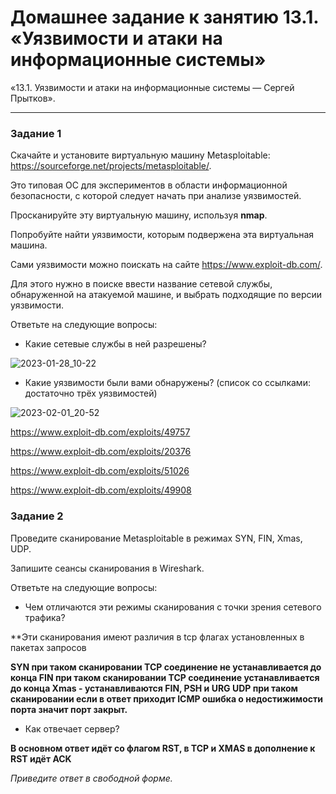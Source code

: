 # Домашнее задание к занятию 13.1. «Уязвимости и атаки на информационные системы»

«13.1. Уязвимости и атаки на информационные системы — Сергей Прытков».


------

### Задание 1

Скачайте и установите виртуальную машину Metasploitable: https://sourceforge.net/projects/metasploitable/.

Это типовая ОС для экспериментов в области информационной безопасности, с которой следует начать при анализе уязвимостей.

Просканируйте эту виртуальную машину, используя **nmap**.

Попробуйте найти уязвимости, которым подвержена эта виртуальная машина.

Сами уязвимости можно поискать на сайте https://www.exploit-db.com/.

Для этого нужно в поиске ввести название сетевой службы, обнаруженной на атакуемой машине, и выбрать подходящие по версии уязвимости.

Ответьте на следующие вопросы:

- Какие сетевые службы в ней разрешены?


![2023-01-28_10-22](https://user-images.githubusercontent.com/62944948/215252960-ea21c3a7-32fb-4ed8-bc65-e28cf7ce736f.png)

- Какие уязвимости были вами обнаружены? (список со ссылками: достаточно трёх уязвимостей)
  
![2023-02-01_20-52](https://user-images.githubusercontent.com/62944948/216123756-8e750696-e9f8-4078-8114-1ea029a7729c.png)



https://www.exploit-db.com/exploits/49757


https://www.exploit-db.com/exploits/20376


https://www.exploit-db.com/exploits/51026


https://www.exploit-db.com/exploits/49908





### Задание 2

Проведите сканирование Metasploitable в режимах SYN, FIN, Xmas, UDP.

Запишите сеансы сканирования в Wireshark.

Ответьте на следующие вопросы:

- Чем отличаются эти режимы сканирования с точки зрения сетевого трафика?

**Эти сканирования имеют различия в tcp флагах установленных в пакетах запросов

**SYN при таком сканировании TCP соединение не устанавливается до конца
FIN при таком  сканировании TCP соединение устанавливается до конца
Xmas - устанавливаются FIN, PSH и URG
UDP при таком сканировании если в ответ приходит ICMP ошибка о недостижимости порта  значит порт закрыт.** 


- Как отвечает сервер?

**В основном ответ идёт со флагом RST, в TCP и XMAS в дополнение к RST идёт ACK**

*Приведите ответ в свободной форме.*

















